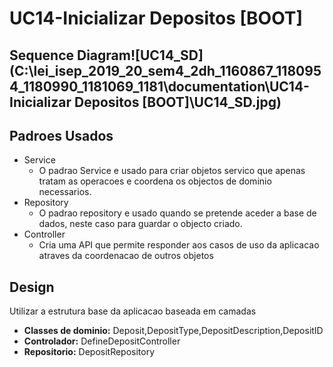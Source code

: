 # UC14-Inicializar Depositos [BOOT]

## Sequence Diagram![UC14_SD](C:\lei_isep_2019_20_sem4_2dh_1160867_1180954_1180990_1181069_1181\documentation\UC14-Inicializar Depositos [BOOT]\UC14_SD.jpg)

## Padroes Usados

- Service
  - O padrao Service e usado para criar objetos servico que apenas tratam as operacoes e coordena os objectos de dominio necessarios.
- Repository
  - O padrao repository e usado quando se pretende aceder a base de dados, neste caso para guardar o objecto criado.
- Controller
  - Cria uma API que permite responder aos casos de uso da aplicacao atraves da coordenacao de outros objetos

## Design

Utilizar a estrutura base da aplicacao baseada em camadas

- **Classes de dominio:**  Deposit,DepositType,DepositDescription,DepositID
- **Controlador:** DefineDepositController
- **Repositorio:** DepositRepository
